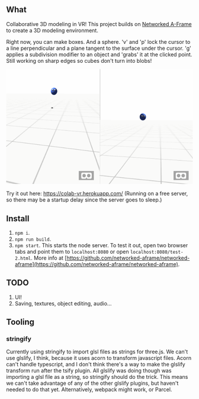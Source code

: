 ## What
Collaborative 3D modeling in VR! This project builds on [Networked A-Frame](https://github.com/networked-aframe/networked-aframe) to create a 3D modeling environment.

Right now, you can make boxes. And a sphere. 'v' and 'p' lock the cursor to a line perpendicular and a plane tangent to the surface under the cursor. 'g' applies a subdivision modifier to an object and 'grabs' it at the clicked point. Still working on sharp edges so cubes don't turn into blobs!

![Demo GIF](https://raw.githubusercontent.com/twastvedt/Colab-VR/master/docs/demo.gif)

Try it out here: https://colab-vr.herokuapp.com/ (Running on a free server, so there may be a startup delay since the server goes to sleep.)

## Install

1. `npm i`.
1. `npm run build`.
1. `npm start`. This starts the node server. To test it out, open two browser tabs and point them to `localhost:8080` or open `localhost:8080/test-2.html`. More info at [https://github.com/networked-aframe/networked-aframe](https://github.com/networked-aframe/networked-aframe).

## TODO

1. UI!
1. Saving, textures, object editing, audio...


## Tooling

### stringify

Currently using stringify to import glsl files as strings for three.js. We can't use glslify, I think, because it uses acorn to transform javascript files. Acorn can't handle typescript, and I don't think there's a way to make the glslify transform run after the tsify plugin. All glslify was doing though was importing a glsl file as a string, so stringify should do the trick. This means we can't take advantage of any of the other glslify plugins, but haven't needed to do that yet. Alternatively, webpack might work, or Parcel.
